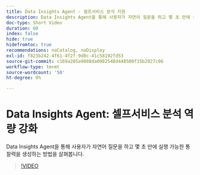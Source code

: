```yaml
---
title: Data Insights Agent - 셀프서비스 분석 지원
description: Data Insights Agent을 통해 사용자가 자연어 질문을 하고 몇 초 만에 실행 가능한 통찰력을 생성하는 방법을 살펴봅니다.
doc-type: Short Video
duration: 60
index: false
hide: true
hidefromtoc: true
recommendations: noCatalog, noDisplay
exl-id: f823b242-4f61-4f2f-9d8c-41c58192fd53
source-git-commit: c169a205a9088da0982548d448500f15b2027c06
workflow-type: tm+mt
source-wordcount: '50'
ht-degree: 0%

---
```


# Data Insights Agent: 셀프서비스 분석 역량 강화

Data Insights Agent을 통해 사용자가 자연어 질문을 하고 몇 초 만에 실행 가능한 통찰력을 생성하는 방법을 살펴봅니다.

<!-- 62_S106_3442453_59_data-insights-agent-empowering-selfservice-analytics -->
>[!VIDEO](https://video.tv.adobe.com/v/3458304/?learn=on&enablevpops=true)
